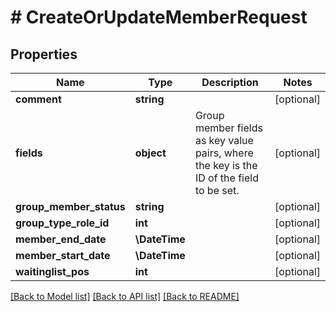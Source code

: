 # # CreateOrUpdateMemberRequest

## Properties

Name | Type | Description | Notes
------------ | ------------- | ------------- | -------------
**comment** | **string** |  | [optional]
**fields** | **object** | Group member fields as key value pairs, where the key is the ID of the field to be set. | [optional]
**group_member_status** | **string** |  | [optional]
**group_type_role_id** | **int** |  | [optional]
**member_end_date** | **\DateTime** |  | [optional]
**member_start_date** | **\DateTime** |  | [optional]
**waitinglist_pos** | **int** |  | [optional]

[[Back to Model list]](../../README.md#models) [[Back to API list]](../../README.md#endpoints) [[Back to README]](../../README.md)
